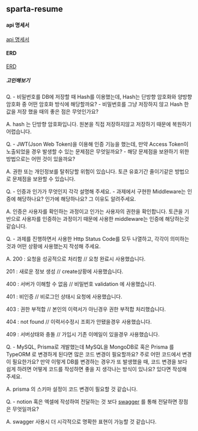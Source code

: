 ## sparta-resume

#### api 명세서 
[api 명세서 ](https://www.notion.so/e3c8d8cd9757400fb89f623d8ff1a225?v=9daf5ad7a5e04c4d9360b7f08927b537&pvs=4)

#### ERD
[ERD](https://drawsql.app/teams/test-2338/diagrams/resume-project)


##### 고민해보기
Q.  - 비밀번호를 DB에 저장할 때 Hash를 이용했는데, Hash는 단방향 암호화와 양방향 암호화 중 어떤 암호화 방식에 해당할까요?
    - 비밀번호를 그냥 저장하지 않고 Hash 한 값을 저장 했을 때의 좋은 점은 무엇인가요?

A. hash 는 단방향 암호화입니다. 원본을 직접 저장하지않고 저장하기 때문에 복원하기 어렵습니다.

Q.  - JWT(Json Web Token)을 이용해 인증 기능을 했는데, 만약 Access Token이 노출되었을 경우 발생할 수 있는 문제점은 무엇일까요?
    - 해당 문제점을 보완하기 위한 방법으로는 어떤 것이 있을까요?

A. 권한 또는 개인정보를 탈취당할 위험이 있습니다. 토큰 유효기간 줄이기같은 방법으로 문제점을 보완할 수 있습니다.
    
Q.  - 인증과 인가가 무엇인지 각각 설명해 주세요.
    - 과제에서 구현한 Middleware는 인증에 해당하나요? 인가에 해당하나요? 그 이유도 알려주세요.

A. 인증은 사용자를 확인하는 과정이고 인가는 사용자의 권한을 확인합니다. 토큰을 기반으로 사용자를 인증하는 과정이기 때문에 사용한 middleware는 인증에 해당하는것 같습니다.

Q. - 과제를 진행하면서 사용한 Http Status Code를 모두 나열하고, 각각이 의미하는 것과 어떤 상황에 사용했는지 작성해 주세요.

A. 200 : 요청을 성공적으로 처리함  // 요청 완료시 사용했습니다.  

   201 : 새로운 정보 생성 // create상황에 사용했습니다.    
   
   400 : 서버가 이해할 수 없음 // 비밀번호 validation 에 사용했습니다.   
   
   401 : 비인증 // 비로그인 상태시 요청에 사용했습니다.    
   
   403 : 권한 부적합 // 본인의 이력서가 아닌경우 권한 부적합 처리했습니다.    
   
   404 : not found // 이력서수정시 조회가 안됐을경우 사용했습니다.    
   
   409 : 서버상태와 충돌 // 가입시 기존 이메일이 있을경우 사용했습니다.    

   
Q. - MySQL, Prisma로 개발했는데 MySQL을 MongoDB로 혹은 Prisma 를 TypeORM 로 변경하게 된다면 많은 코드 변경이 필요할까요? 주로 어떤 코드에서 변경이 필요한가요?
     만약 이렇게 DB를 변경하는 경우가 또 발생했을 때, 코드 변경을 보다 쉽게 하려면 어떻게 코드를 작성하면 좋을 지 생각나는 방식이 있나요? 있다면 작성해 주세요.

A. prisma 의 스키마 설정이 코드 변경이 필요할 것 같습니다.


Q. - notion 혹은 엑셀에 작성하여 전달하는 것 보다 [swagger](https://swagger.io/) 를 통해 전달하면 장점은 무엇일까요?


A. swagger 사용시 더 시각적으로 명확한 표현이 가능할 것 같습니다.


